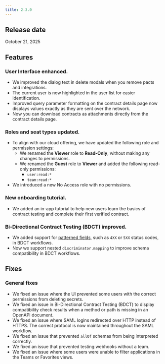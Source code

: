 ```yaml
---
title: 2.3.0
---
```


## Release date

October 21, 2025

## Features

### User Interface enhanced.
- We improved the dialog text in delete modals when you remove pacts and integrations.
- The current user is now highlighted in the user list for easier identification.
- Improved query parameter formatting on the contract details page now displays values exactly as they are sent over the network.
- Now you can download contracts as attachments directly from the contract details page.

### Roles and seat types updated.
- To align with our cloud offering, we have updated the following role and permission settings:
  - We renamed the **Viewer** role to **Read-Only**, without making any changes to permissions.
  - We renamed the **Guest** role to **Viewer** and added the following read-only permissions:
    - `user:read:*`
    - `team:read:*`
- We introduced a new No Access role with no permissions.

### New onboarding tutorial.
- We added an in-app tutorial to help new users learn the basics of contract testing and complete their first verified contract.

### Bi-Directional Contract Testing (BDCT) improved.
- We added support for [patterned fields](https://spec.openapis.org/oas/v3.1.0#patterned-fields-0), such as `4XX` or `5XX` status codes, in BDCT workflows.
- Now we support nested `discriminator.mapping` to improve schema compatibility in BDCT workflows.

## Fixes

### General fixes
- We fixed an issue where the UI prevented some users with the correct permissions from deleting secrets.
- We fixed an issue in Bi-Directional Contract Testing (BDCT) to display compatibility check results when a method or path is missing in an OpenAPI document.
- We fixed an issue where SAML logins redirected over HTTP instead of HTTPS. The correct protocol is now maintained throughout the SAML workflow.
- We fixed an issue that prevented `allOf` schemas from being interpreted correctly.
- We fixed an issue that prevented testing webhooks without a team.
- We fixed an issue where some users were unable to filter applications in the Teams or Favorites views.